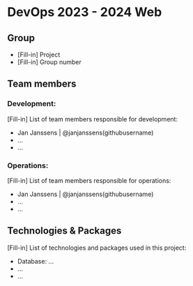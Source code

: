 # DevOps 2023 - 2024 Web

## Group

- [Fill-in] Project
- [Fill-in] Group number

## Team members

### Development:

[Fill-in] List of team members responsible for development:

- Jan Janssens | @janjanssens(githubusername)
- ...
- ...

### Operations:

[Fill-in] List of team members responsible for operations:

- Jan Janssens | @janjanssens(githubusername)
- ...
- ...

## Technologies & Packages

[Fill-in] List of technologies and packages used in this project:

- Database: ...
- ...
- ...
